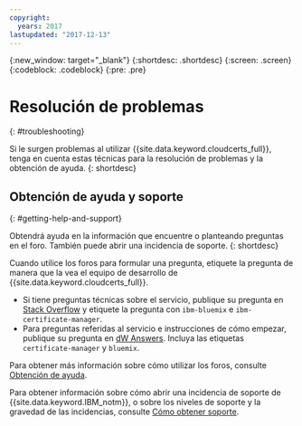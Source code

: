 ```yaml
---
copyright:
  years: 2017
lastupdated: "2017-12-13"
---
```

{:new_window: target="_blank"}
{:shortdesc: .shortdesc}
{:screen: .screen}
{:codeblock: .codeblock}
{:pre: .pre}

# Resolución de problemas
{: #troubleshooting}

Si le surgen problemas al utilizar {{site.data.keyword.cloudcerts_full}}, tenga en cuenta estas técnicas para la resolución de problemas y la obtención de ayuda.
{: shortdesc}


## Obtención de ayuda y soporte
{: #getting-help-and-support}

Obtendrá ayuda en la información que encuentre o planteando preguntas en el foro. También puede abrir una incidencia de soporte.
{: shortdesc}

Cuando utilice los foros para formular una pregunta, etiquete la pregunta de manera que la vea el equipo de desarrollo de {{site.data.keyword.cloudcerts_full}}.

-   Si tiene preguntas técnicas sobre el servicio, publique su pregunta en [Stack Overflow](http://stackoverflow.com/search?q=certificate-manager+ibm-bluemix) y etiquete la pregunta con `ibm-bluemix` e `ibm-certificate-manager`.  
-   Para preguntas referidas al servicio e instrucciones de cómo empezar, publique su pregunta en [dW Answers](https://developer.ibm.com/answers/search.html?f=&type=question&redirect=search%2Fsearch&sort=relevance&q=certificate-manager%20%2B[bluemix]). Incluya las etiquetas `certificate-manager` y `bluemix`.

Para obtener más información sobre cómo utilizar los foros, consulte [Obtención de ayuda](https://console.bluemix.net/docs/support/index.html#getting-help).

Para obtener información sobre cómo abrir una incidencia de soporte de {{site.data.keyword.IBM_notm}}, o sobre los niveles de soporte y la gravedad de las incidencias, consulte [Cómo obtener soporte](https://console.bluemix.net/docs/support/index.html#contacting-support).
